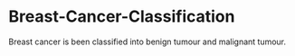 # Breast-Cancer-Classification
Breast cancer is been classified into benign tumour and malignant tumour.
